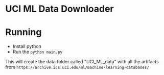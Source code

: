 # UCI ML Data Downloader

# Running
- Install python
- Run the `python main.py`

This will create the data folder called "UCI_ML_data" with all the artifacts from `https://archive.ics.uci.edu/ml/machine-learning-databases/`
